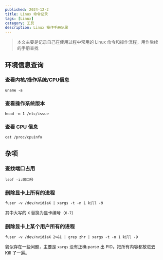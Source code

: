 ```yaml
---
published: 2024-12-2
title: Linux 命令记录
tags: [Linux]
category: 工具
description: Linux 操作手册记录
---
```


> 本文主要是记录自己在使用过程中常用的 Linux 命令和操作流程，用作后续的手册查找

## 环境信息查询

### 查看内核/操作系统/CPU信息

```shell
uname -a
```

### 查看操作系统版本

```shell
head -n 1 /etc/issue
```

### 查看 CPU 信息

```shell
cat /proc/cpuinfo
```

## 杂项

### 查找端口占用

```shell
lsof -i:端口号
```

### 删除显卡上所有的进程

```shell
fuser -v /dev/nvidiaX | xargs -t -n 1 kill -9
```

其中大写的 `X` 替换为显卡编号（`0-7`）

### 删除显卡上某个用户所有的进程

```shell
fuser -v /dev/nvidiaX 2>&1 | grep zhr | xargs -t -n 1 kill -9
```

貌似存在一些问题，主要是 `xargs` 没有正确 parse 出 PID，把所有内容都放进去 Kill 了一遍。

